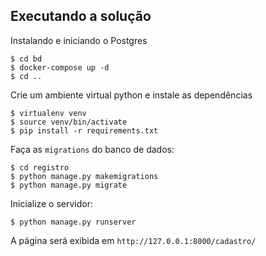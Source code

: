 ## Executando a solução

Instalando e iniciando o Postgres
```
$ cd bd
$ docker-compose up -d
$ cd ..
```

Crie um ambiente virtual python e instale as dependências
```
$ virtualenv venv
$ source venv/bin/activate
$ pip install -r requirements.txt
```

Faça as `migrations` do banco de dados:
```
$ cd registro
$ python manage.py makemigrations
$ python manage.py migrate
```

Inicialize o servidor:
```
$ python manage.py runserver
```

A página será exibida em `http://127.0.0.1:8000/cadastro/`

